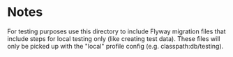 # Notes

For testing purposes use this directory to include Flyway migration files
that include steps for local testing only (like creating test data).  These
files will only be picked up with the "local" profile config (e.g.
classpath:db/testing).



